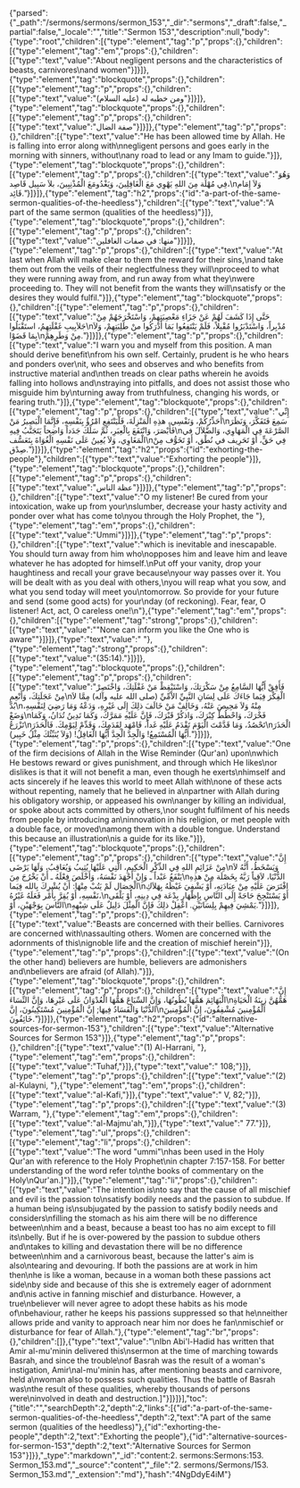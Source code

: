 {"parsed":{"_path":"/sermons/sermons/sermon_153","_dir":"sermons","_draft":false,"_partial":false,"_locale":"","title":"Sermon 153","description":null,"body":{"type":"root","children":[{"type":"element","tag":"p","props":{},"children":[{"type":"element","tag":"em","props":{},"children":[{"type":"text","value":"About negligent persons and the characteristics of beasts, carnivores\nand women"}]}]},{"type":"element","tag":"blockquote","props":{},"children":[{"type":"element","tag":"p","props":{},"children":[{"type":"text","value":"ومن خطبه له (عليه السلام)"}]}]},{"type":"element","tag":"blockquote","props":{},"children":[{"type":"element","tag":"p","props":{},"children":[{"type":"text","value":"صفة الضال"}]}]},{"type":"element","tag":"p","props":{},"children":[{"type":"text","value":"He has been allowed time by Allah. He is falling into error along with\nnegligent persons and goes early in the morning with sinners, without\nany road to lead or any Imam to guide."}]},{"type":"element","tag":"blockquote","props":{},"children":[{"type":"element","tag":"p","props":{},"children":[{"type":"text","value":"وَهُوَ فِي مُهْلَة مِنَ اللهِ يَهْوِي مَعَ الْغَافِلِينَ، وَيَغْدُومَعَ الْمُذْنِبِينَ، بلاَ سَبِيل قَاصِد،\nوَلاَ إِمَام قَائِد."}]}]},{"type":"element","tag":"h2","props":{"id":"a-part-of-the-same-sermon-qualities-of-the-heedless"},"children":[{"type":"text","value":"A part of the same sermon (qualities of the heedless)"}]},{"type":"element","tag":"blockquote","props":{},"children":[{"type":"element","tag":"p","props":{},"children":[{"type":"text","value":"منها: في صفات الغافلين"}]}]},{"type":"element","tag":"p","props":{},"children":[{"type":"text","value":"At last when Allah will make clear to them the reward for their sins,\nand take them out from the veils of their neglectfulness they will\nproceed to what they were running away from, and run away from what they\nwere proceeding to. They will not benefit from the wants they will\nsatisfy or the desires they would fulfil."}]},{"type":"element","tag":"blockquote","props":{},"children":[{"type":"element","tag":"p","props":{},"children":[{"type":"text","value":"حَتَّى إِذَا كَشَفَ لَهُمْ عَنْ جَزَاءِ مَعْصِيَتِهِمْ، وَاسْتَخْرَجَهُمْ مِنْ جَلاَبِيبِ غَفْلَتِهِمُ، استَقْبَلُوا\nمُدْبِراً، وَاسْتَدْبَرُوا مُقْبِلاً، فَلَمْ يَنْتَفِعُوا بَمَا أَدْرَكُوا منْ طَلِبَتِهِمْ، وَلاَ بِمَا قَضَوْا\nمِنْ وَطَرِهِمْ."}]}]},{"type":"element","tag":"p","props":{},"children":[{"type":"text","value":"I warn you and myself from this position. A man should derive benefit\nfrom his own self. Certainly, prudent is he who hears and ponders over\nit, who sees and observes and who benefits from instructive material and\nthen treads on clear paths wherein he avoids falling into hollows and\nstraying into pitfalls, and does not assist those who misguide him by\nturning away from truthfulness, changing his words, or fearing truth."}]},{"type":"element","tag":"blockquote","props":{},"children":[{"type":"element","tag":"p","props":{},"children":[{"type":"text","value":"إِنِّي أُحَذِّرُكُمْ، وَنَفْسِي، هذِهِ الْمَنْزِلَةَ، فَلْيَنْتَفِعِ امْرُؤٌ بِنَفْسِهِ، فَإِنَّمَا الْبَصِيرُ مَنْ\nسَمِعَ فَتَفَكَّرَ، وَنَظَرَ فَأَبْصَرَ، وَانْتَفَعَ بِالْعِبَرِ، ثُمَّ سَلَكَ جَدَداً وَاضِحاً يَتَجَنَّبُ فِيهِ\nالصَّرْعَةَ فِي الْمَهَاوِي، وَالضَّلاَلَ في الْمَغَاوِي، وَلاَ يُعِينُ عَلَى نَفْسِهِ الْغُوَاةَ بِتَعَسُّف\nفِي حَقٍّ، أَوْ تَحَرِيف في نُطْق، أَوْ تَخَوُّف مِنْ صِدْق."}]}]},{"type":"element","tag":"h2","props":{"id":"exhorting-the-people"},"children":[{"type":"text","value":"Exhorting the people"}]},{"type":"element","tag":"blockquote","props":{},"children":[{"type":"element","tag":"p","props":{},"children":[{"type":"text","value":"عظة الناس"}]}]},{"type":"element","tag":"p","props":{},"children":[{"type":"text","value":"O my listener! Be cured from your intoxication, wake up from your\nslumber, decrease your hasty activity and ponder over what has come to\nyou through the Holy Prophet, the "},{"type":"element","tag":"em","props":{},"children":[{"type":"text","value":"Ummi"}]}]},{"type":"element","tag":"p","props":{},"children":[{"type":"text","value":"which is inevitable and inescapable. You should turn away from him who\nopposes him and leave him and leave whatever he has adopted for himself.\nPut off your vanity, drop your haughtiness and recall your grave because\nyour way passes over it. You will be dealt with as you deal with others,\nyou will reap what you sow, and what you send today will meet you\ntomorrow. So provide for your future and send (some good acts) for your\nday (of reckoning). Fear, fear, O listener! Act, act, O careless one!\n"},{"type":"element","tag":"em","props":{},"children":[{"type":"element","tag":"strong","props":{},"children":[{"type":"text","value":"\"None can inform you like the One who is aware\""}]}]},{"type":"text","value":" "},{"type":"element","tag":"strong","props":{},"children":[{"type":"text","value":"(35:14)."}]}]},{"type":"element","tag":"blockquote","props":{},"children":[{"type":"element","tag":"p","props":{},"children":[{"type":"text","value":"فَأَفِقْ أَيُّهَا السَّامِعُ مِنْ سَكْرَتِكَ، وَاسْتَيْقِظْ مَنْ غَفْلَتِكَ، وَاخْتَصِرْ مِنْ عَجَلَتِكَ، وَأَنْعِمِ\nالْفِكْرَ فِيَما جَاءَكَ عَلَى لِسَانِ النَّبِيِّ الاْمِّيِّ (صلى الله عليه وآله) مِمَّا لاَ بُدَّ\nمِنْهُ وَلاَ مَحِيصَ عَنْهُ، وَخَالِفْ مَنْ خَالَفَ ذلِكَ إِلَى غَيْرِهِ، وَدَعْهُ وَمَا رَضِيَ لِنَفْسِهِ، وَضَعْ\nفَخْرَكَ، وَاحْطُطْ كِبْرَكَ، وَاذكُرْ قَبْرَكَ، فَإِنَّ عَلَيْهِ مَمَرَّكَ، وَكَمَا تَدِينُ تُدَانُ، وَكَمَا تَزْرَعُ\nتَحْصُدُ، وَمَا قَدَّمْتَ الْيَوْمَ تَقْدَمُ عَلَيْهِ غَداً، فَامْهَد لِقَدَمِكَ، وَقَدِّمْ لِيَوْمِكَ. فَالْحَذَرَ\nالْحَذَرَ أَيُّهَا الْمُسْتَمِعُ! وَالْجِدَّ الْجِدَّ أَيُّهَا الْغَافِلُ! (وَلاَ يُنَبِّئُكَ مِثْلُ خَبِير)."}]}]},{"type":"element","tag":"p","props":{},"children":[{"type":"text","value":"One of the firm decisions of Allah in the Wise Reminder (Qur'an) upon\nwhich He bestows reward or gives punishment, and through which He likes\nor dislikes is that it will not benefit a man, even though he exerts\nhimself and acts sincerely if he leaves this world to meet Allah with\none of these acts without repenting, namely that he believed in a\npartner with Allah during his obligatory worship, or appeased his own\nanger by killing an individual, or spoke about acts committed by others,\nor sought fulfilment of his needs from people by introducing an\ninnovation in his religion, or met people with a double face, or moved\namong them with a double tongue. Understand this because an illustration\nis a guide for its like."}]},{"type":"element","tag":"blockquote","props":{},"children":[{"type":"element","tag":"p","props":{},"children":[{"type":"text","value":"إِنَّ مِنْ عَزَائِمِ اللهِ فِي الذِّكْرِ الْحَكِيمِ، الَّتِي عَلَيْهَا يُثِيبُ وَيُعَاقِبُ، وَلَهَا يَرْضَى\nوَيَسْخَطُ، أَنَّهُ لاَ يَنْفَعُ عَبْداً ـ وَإِنْ أَجْهَدَ نَفْسَهُ، وَأَخْلَصَ فِعْلَهُ ـ أَنْ يَخْرُجَ مِنَ\nالدُّنْيَا، لاَقِياً رَبَّهُ بِخَصْلَة مِنْ هذِهِ الْخِصَال لَمْ يَتُبْ مِنْهَا: أَنْ يُشْرِكَ بِالله فِيَما\nافْتَرَضَ عَلَيْهِ مِنْ عِبَادَتِهِ، أَوْ يَشْفِيَ غَيْظَهُ بِهَلاَكِ نَفْسِهِ، أَوْ يُقِرَّ بِأَمْر فَعَلَهُ غَيْرُهُ،\nأَوْ يَسْتَنْجِحَ حَاجَةً إِلَى النَّاسِ بِإِظْهَارِ بِدْعَة فِي دِينِهِ، أَوْ يَلْقَى النَّاسَ بِوَجْهَيْنِ، أَوْ\nيَمْشِيَ فِيهِمْ بِلِسَانَيْنِ. اعْقِلْ ذلِكَ فَإِنَّ الْمِثْلَ دَلِيلٌ عَلَى شِبْهِهِ."}]}]},{"type":"element","tag":"p","props":{},"children":[{"type":"text","value":"Beasts are concerned with their bellies. Carnivores are concerned with\nassaulting others. Women are concerned with the adornments of this\nignoble life and the creation of mischief herein"}]},{"type":"element","tag":"p","props":{},"children":[{"type":"text","value":"(On the other hand) believers are humble, believers are admonishers and\nbelievers are afraid (of Allah)."}]},{"type":"element","tag":"blockquote","props":{},"children":[{"type":"element","tag":"p","props":{},"children":[{"type":"text","value":"إِنَّ الْبَهَائِمَ هَمُّهَا بُطُونُهَا، وَإِنَّ السِّبَاعَ هَمُّهَا الْعُدْوَانُ عَلَى غَيْرِهَا، وَإِنَّ النِّسَاءَ\nهَمُّهُنَّ زِينَةُ الْحَيَاةِ الدُّنْيَا وَالْفَسَادُ فِيهَا; إِنَّ الْمُؤْمِنِينَ مُسْتَكِينُونَ، إِنَّ\nالْمُؤْمِنينَ مُشْفِقُونَ، إِنَّ الْمُؤْمِنينَ خَائِفُونَ."}]}]},{"type":"element","tag":"h2","props":{"id":"alternative-sources-for-sermon-153"},"children":[{"type":"text","value":"Alternative Sources for Sermon 153"}]},{"type":"element","tag":"p","props":{},"children":[{"type":"text","value":"(1) Al-Harrani, "},{"type":"element","tag":"em","props":{},"children":[{"type":"text","value":"Tuhaf,"}]},{"type":"text","value":" 108;"}]},{"type":"element","tag":"p","props":{},"children":[{"type":"text","value":"(2) al-Kulayni, "},{"type":"element","tag":"em","props":{},"children":[{"type":"text","value":"al-Kafi,"}]},{"type":"text","value":" V, 82;"}]},{"type":"element","tag":"p","props":{},"children":[{"type":"text","value":"(3) Warram, "},{"type":"element","tag":"em","props":{},"children":[{"type":"text","value":"al-Majmu'ah,"}]},{"type":"text","value":" 77."}]},{"type":"element","tag":"ul","props":{},"children":[{"type":"element","tag":"li","props":{},"children":[{"type":"text","value":"The word \"ummi\"\nhas been used in the Holy Qur'an with reference to the Holy Prophet\nin chapter 7:157-158. For better understanding of the word refer to\nthe books of commentary on the Holy\nQur'an.]"}]},{"type":"element","tag":"li","props":{},"children":[{"type":"text","value":"The intention is\nto say that the cause of all mischief and evil is the passion to\nsatisfy bodily needs and the passion to subdue. If a human being is\nsubjugated by the passion to satisfy bodily needs and considers\nfilling the stomach as his aim there will be no difference between\nhim and a beast, because a beast too has no aim except to fill its\nbelly. But if he is over-powered by the passion to subdue others and\ntakes to killing and devastation there will be no difference between\nhim and a carnivorous beast, because the latter's aim is also\ntearing and devouring. If both the passions are at work in him then\nhe is like a woman, because in a woman both these passions act side\nby side and because of this she is extremely eager of adornment and\nis active in fanning mischief and disturbance. However, a true\nbeliever will never agree to adopt these habits as his mode of\nbehaviour, rather he keeps his passions suppressed so that he\nneither allows pride and vanity to approach near him nor does he fan\nmischief or disturbance for fear of Allah."},{"type":"element","tag":"br","props":{},"children":[]},{"type":"text","value":"\nIbn Abi'l-Hadid has written that Amir al-mu'minin delivered this\nsermon at the time of marching towards Basrah, and since the trouble\nof Basrah was the result of a woman's instigation, Amir\nal-mu'minin has, after mentioning beasts and carnivore, held a\nwoman also to possess such qualities. Thus the battle of Basrah was\nthe result of these qualities, whereby thousands of persons were\ninvolved in death and destruction.]"}]}]}],"toc":{"title":"","searchDepth":2,"depth":2,"links":[{"id":"a-part-of-the-same-sermon-qualities-of-the-heedless","depth":2,"text":"A part of the same sermon (qualities of the heedless)"},{"id":"exhorting-the-people","depth":2,"text":"Exhorting the people"},{"id":"alternative-sources-for-sermon-153","depth":2,"text":"Alternative Sources for Sermon 153"}]}},"_type":"markdown","_id":"content:2. sermons:Sermons:153. Sermon_153.md","_source":"content","_file":"2. sermons/Sermons/153. Sermon_153.md","_extension":"md"},"hash":"4NgDdyE4iM"}